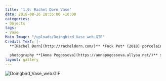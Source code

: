 ```yaml
---
title: '1.9: Rachel Dorn Vase'
date: 2018-08-26 18:55:00 +10:00
categories:
- Objects
tags:
- Vase
Main Image: "/uploads/Doingbird_Vase_web.GIF"
Credits Text: |-
  **[Rachel Dorn](http://racheldorn.com/)** *Fuck Pot* (2018) porcelain, underglaze and glaze AUD $600

  photography **[Anna Pogossova](https://annapogossova.allyou.net/)** styling **[Miguel Urbina Tan](https://www.instagram.com/miguelurbinatan)**
layout: gallery
---
```


![Doingbird_Vase_web.GIF](/uploads/Doingbird_Vase_web.GIF)